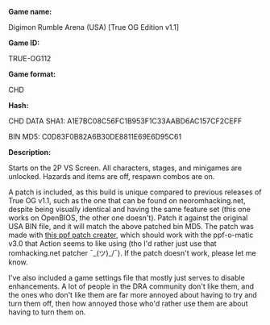 **Game name:**

Digimon Rumble Arena (USA) [True OG Edition v1.1]

**Game ID:**

TRUE-OG112

**Game format:**

CHD

**Hash:**

CHD DATA SHA1: A1E7BC08C56FC1B953F1C33AABD6AC157CF2CEFF

BIN MD5: C0D83F0B82A6B30DE8811E69E6D95C61

**Description:**

Starts on the 2P VS Screen. All characters, stages, and minigames are unlocked. Hazards and items are off, respawn combos are on.

A patch is included, as this build is unique compared to previous releases of True OG v1.1, such as the one that can be found on neoromhacking.net, despite being visually identical and having the same feature set (this one works on OpenBIOS, the other one doesn't). Patch it against the original USA BIN file, and it will match the above patched bin MD5. The patch was made with [this ppf patch creater](https://neoromhacking.net/utilitypage.php?id=353), which should work with the ppf-o-matic v3.0 that Action seems to like using (tho I'd rather just use that romhacking.net patcher ¯\_(ツ)_/¯). If the patch doesn't work, please let me know.

I've also included a game settings file that mostly just serves to disable enhancements. A lot of people in the DRA community don't like them, and the ones who don't like them are far more annoyed about having to try and turn them off, then how annoyed those who'd rather use them are about having to turn them on.
